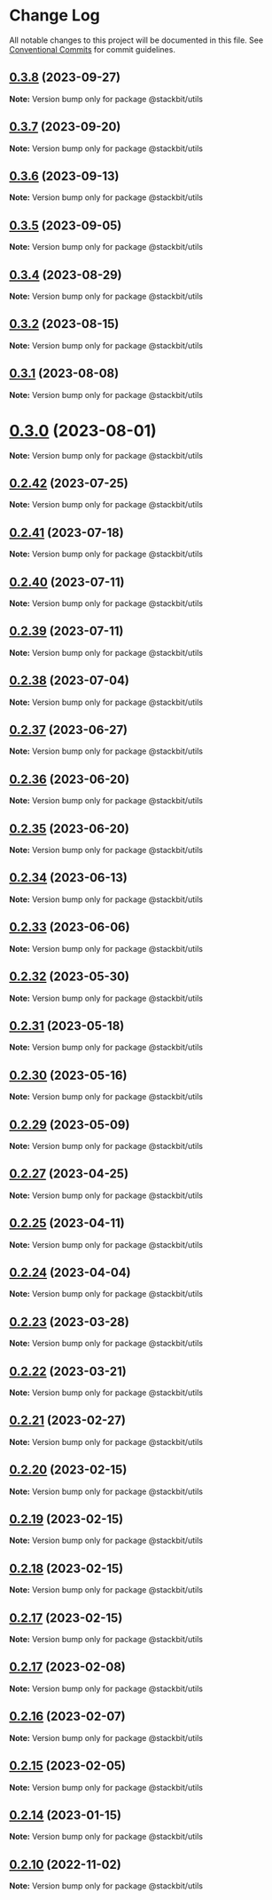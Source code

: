 # Change Log

All notable changes to this project will be documented in this file.
See [Conventional Commits](https://conventionalcommits.org) for commit guidelines.

## [0.3.8](https://github.com/stackbithq/utils/compare/@stackbit/utils@0.3.8-staging.1...@stackbit/utils@0.3.8) (2023-09-27)

**Note:** Version bump only for package @stackbit/utils





## [0.3.7](https://github.com/stackbithq/utils/compare/@stackbit/utils@0.3.7-staging.1...@stackbit/utils@0.3.7) (2023-09-20)

**Note:** Version bump only for package @stackbit/utils





## [0.3.6](https://github.com/stackbithq/utils/compare/@stackbit/utils@0.3.6-staging.1...@stackbit/utils@0.3.6) (2023-09-13)

**Note:** Version bump only for package @stackbit/utils





## [0.3.5](https://github.com/stackbithq/utils/compare/@stackbit/utils@0.3.5-staging.1...@stackbit/utils@0.3.5) (2023-09-05)

**Note:** Version bump only for package @stackbit/utils





## [0.3.4](https://github.com/stackbithq/utils/compare/@stackbit/utils@0.3.4-staging.1...@stackbit/utils@0.3.4) (2023-08-29)

**Note:** Version bump only for package @stackbit/utils





## [0.3.2](https://github.com/stackbithq/utils/compare/@stackbit/utils@0.3.2-staging.1...@stackbit/utils@0.3.2) (2023-08-15)

**Note:** Version bump only for package @stackbit/utils





## [0.3.1](https://github.com/stackbithq/utils/compare/@stackbit/utils@0.3.1-staging.1...@stackbit/utils@0.3.1) (2023-08-08)

**Note:** Version bump only for package @stackbit/utils





# [0.3.0](https://github.com/stackbithq/utils/compare/@stackbit/utils@0.3.0-staging.1...@stackbit/utils@0.3.0) (2023-08-01)

**Note:** Version bump only for package @stackbit/utils





## [0.2.42](https://github.com/stackbithq/utils/compare/@stackbit/utils@0.2.42-staging.1...@stackbit/utils@0.2.42) (2023-07-25)

**Note:** Version bump only for package @stackbit/utils





## [0.2.41](https://github.com/stackbithq/utils/compare/@stackbit/utils@0.2.41-staging.1...@stackbit/utils@0.2.41) (2023-07-18)

**Note:** Version bump only for package @stackbit/utils





## [0.2.40](https://github.com/stackbithq/utils/compare/@stackbit/utils@0.2.39...@stackbit/utils@0.2.40) (2023-07-11)

**Note:** Version bump only for package @stackbit/utils





## [0.2.39](https://github.com/stackbithq/utils/compare/@stackbit/utils@0.2.39-staging.1...@stackbit/utils@0.2.39) (2023-07-11)

**Note:** Version bump only for package @stackbit/utils





## [0.2.38](https://github.com/stackbithq/utils/compare/@stackbit/utils@0.2.38-staging.1...@stackbit/utils@0.2.38) (2023-07-04)

**Note:** Version bump only for package @stackbit/utils





## [0.2.37](https://github.com/stackbithq/utils/compare/@stackbit/utils@0.2.37-staging.1...@stackbit/utils@0.2.37) (2023-06-27)

**Note:** Version bump only for package @stackbit/utils





## [0.2.36](https://github.com/stackbithq/utils/compare/@stackbit/utils@0.2.35...@stackbit/utils@0.2.36) (2023-06-20)

**Note:** Version bump only for package @stackbit/utils





## [0.2.35](https://github.com/stackbithq/utils/compare/@stackbit/utils@0.2.35-staging.1...@stackbit/utils@0.2.35) (2023-06-20)

**Note:** Version bump only for package @stackbit/utils





## [0.2.34](https://github.com/stackbithq/utils/compare/@stackbit/utils@0.2.34-staging.1...@stackbit/utils@0.2.34) (2023-06-13)

**Note:** Version bump only for package @stackbit/utils





## [0.2.33](https://github.com/stackbithq/utils/compare/@stackbit/utils@0.2.33-staging.1...@stackbit/utils@0.2.33) (2023-06-06)

**Note:** Version bump only for package @stackbit/utils





## [0.2.32](https://github.com/stackbithq/utils/compare/@stackbit/utils@0.2.32-staging.1...@stackbit/utils@0.2.32) (2023-05-30)

**Note:** Version bump only for package @stackbit/utils





## [0.2.31](https://github.com/stackbithq/utils/compare/@stackbit/utils@0.2.31-staging.1...@stackbit/utils@0.2.31) (2023-05-18)

**Note:** Version bump only for package @stackbit/utils





## [0.2.30](https://github.com/stackbithq/utils/compare/@stackbit/utils@0.2.30-staging.1...@stackbit/utils@0.2.30) (2023-05-16)

**Note:** Version bump only for package @stackbit/utils





## [0.2.29](https://github.com/stackbithq/utils/compare/@stackbit/utils@0.2.29-staging.1...@stackbit/utils@0.2.29) (2023-05-09)

**Note:** Version bump only for package @stackbit/utils





## [0.2.27](https://github.com/stackbithq/utils/compare/@stackbit/utils@0.2.27-staging.1...@stackbit/utils@0.2.27) (2023-04-25)

**Note:** Version bump only for package @stackbit/utils





## [0.2.25](https://github.com/stackbithq/utils/compare/@stackbit/utils@0.2.25-staging.1...@stackbit/utils@0.2.25) (2023-04-11)

**Note:** Version bump only for package @stackbit/utils





## [0.2.24](https://github.com/stackbithq/utils/compare/@stackbit/utils@0.2.24-staging.1...@stackbit/utils@0.2.24) (2023-04-04)

**Note:** Version bump only for package @stackbit/utils





## [0.2.23](https://github.com/stackbithq/utils/compare/@stackbit/utils@0.2.23-staging.0...@stackbit/utils@0.2.23) (2023-03-28)

**Note:** Version bump only for package @stackbit/utils





## [0.2.22](https://github.com/stackbithq/utils/compare/@stackbit/utils@0.2.18-staging.2...@stackbit/utils@0.2.22) (2023-03-21)

**Note:** Version bump only for package @stackbit/utils





## [0.2.21](https://github.com/stackbithq/utils/compare/@stackbit/utils@0.2.21-alpha.2...@stackbit/utils@0.2.21) (2023-02-27)

**Note:** Version bump only for package @stackbit/utils






## [0.2.20](https://github.com/stackbithq/utils/compare/@stackbit/utils@0.2.19...@stackbit/utils@0.2.20) (2023-02-15)

**Note:** Version bump only for package @stackbit/utils





## [0.2.19](https://github.com/stackbithq/utils/compare/@stackbit/utils@0.2.19-alpha.0...@stackbit/utils@0.2.19) (2023-02-15)

**Note:** Version bump only for package @stackbit/utils





## [0.2.18](https://github.com/stackbithq/utils/compare/@stackbit/utils@0.2.17-cloudinary-presets.0...@stackbit/utils@0.2.18) (2023-02-15)

**Note:** Version bump only for package @stackbit/utils





## [0.2.17](https://github.com/stackbithq/utils/compare/@stackbit/utils@0.2.17-cloudinary-presets.0...@stackbit/utils@0.2.17) (2023-02-15)

**Note:** Version bump only for package @stackbit/utils





## [0.2.17](https://github.com/stackbithq/utils/compare/@stackbit/utils@0.2.17-alpha.0...@stackbit/utils@0.2.17) (2023-02-08)

**Note:** Version bump only for package @stackbit/utils





## [0.2.16](https://github.com/stackbithq/utils/compare/@stackbit/utils@0.2.16-alpha.0...@stackbit/utils@0.2.16) (2023-02-07)

**Note:** Version bump only for package @stackbit/utils





## [0.2.15](https://github.com/stackbithq/utils/compare/@stackbit/utils@0.2.15-alpha.0...@stackbit/utils@0.2.15) (2023-02-05)

**Note:** Version bump only for package @stackbit/utils





## [0.2.14](https://github.com/stackbithq/utils/compare/@stackbit/utils@0.2.14-alpha.0...@stackbit/utils@0.2.14) (2023-01-15)

**Note:** Version bump only for package @stackbit/utils





## [0.2.10](https://github.com/stackbithq/utils/compare/@stackbit/utils@0.2.10-alpha.1...@stackbit/utils@0.2.10) (2022-11-02)

**Note:** Version bump only for package @stackbit/utils
